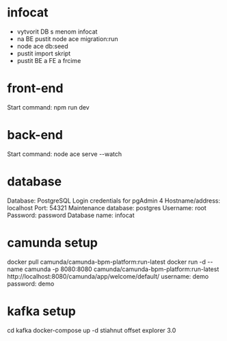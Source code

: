 # infocat

- vytvorit DB s menom infocat
- na BE pustit node ace migration:run
- node ace db:seed
- pustit import skript
- pustit BE a FE a frcime

# front-end
Start command: npm run dev
# back-end
Start command: node ace serve --watch
# database
Database: PostgreSQL
Login credentials for pgAdmin 4
Hostname/address: localhost
Port: 54321
Maintenance database: postgres
Username: root
Password: password
Database name: infocat

# camunda setup
docker pull camunda/camunda-bpm-platform:run-latest
docker run -d --name camunda -p 8080:8080 camunda/camunda-bpm-platform:run-latest
http://localhost:8080/camunda/app/welcome/default/
username: demo
password: demo

# kafka setup 
cd kafka
docker-compose up -d
stiahnut offset explorer 3.0